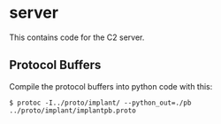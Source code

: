 # server

This contains code for the C2 server.

## Protocol Buffers
Compile the protocol buffers into python code with this:
```
$ protoc -I../proto/implant/ --python_out=./pb ../proto/implant/implantpb.proto
```
